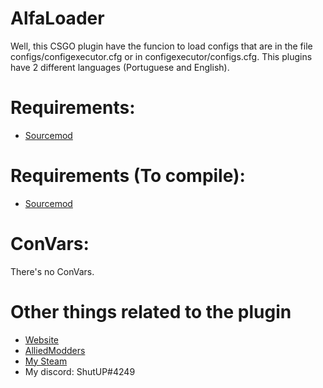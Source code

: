 # AlfaLoader
Well, this CSGO plugin have the funcion to load configs that are in the file configs/configexecutor.cfg or in configexecutor/configs.cfg. This plugins have 2 different languages (Portuguese and English).

# Requirements:
- [Sourcemod](https://sourcemod.net)

# Requirements (To compile):
- [Sourcemod](https://sourcemod.net)

# ConVars:
There's no ConVars.

# Other things related to the plugin

- [Website](https://sm.deckhost.pt/)
- [AlliedModders](https://forums.alliedmods.net/showthread.php?t=309598)
- [My Steam](https://steamcommunity.com/id/ShutAP1337)
- My discord: ShutUP#4249
